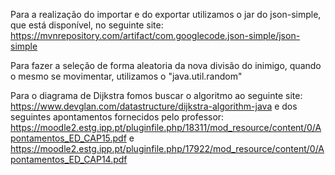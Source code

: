 Para a realização do importar e do exportar utilizamos o jar do json-simple, que está disponível, no seguinte site: https://mvnrepository.com/artifact/com.googlecode.json-simple/json-simple

Para fazer a seleção de forma aleatoria da nova divisão do inimigo, quando o mesmo se movimentar, utilizamos o "java.util.random"

Para o diagrama de Dijkstra fomos buscar o algoritmo ao seguinte site: https://www.devglan.com/datastructure/dijkstra-algorithm-java e dos seguintes apontamentos fornecidos pelo professor: https://moodle2.estg.ipp.pt/pluginfile.php/18311/mod_resource/content/0/Apontamentos_ED_CAP15.pdf e https://moodle2.estg.ipp.pt/pluginfile.php/17922/mod_resource/content/0/Apontamentos_ED_CAP14.pdf
